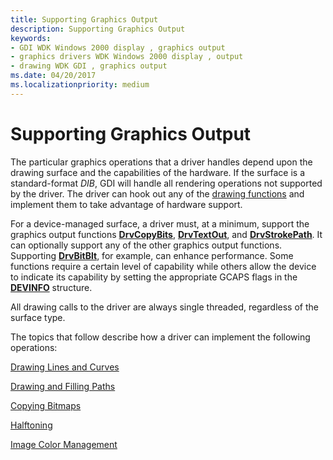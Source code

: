 ```yaml
---
title: Supporting Graphics Output
description: Supporting Graphics Output
keywords:
- GDI WDK Windows 2000 display , graphics output
- graphics drivers WDK Windows 2000 display , output
- drawing WDK GDI , graphics output
ms.date: 04/20/2017
ms.localizationpriority: medium
---
```


# Supporting Graphics Output

The particular graphics operations that a driver handles depend upon the drawing surface and the capabilities of the hardware. If the surface is a standard-format *DIB*, GDI will handle all rendering operations not supported by the driver. The driver can hook out any of the [drawing functions](optional-display-driver-functions.md) and implement them to take advantage of hardware support.

For a device-managed surface, a driver must, at a minimum, support the graphics output functions [**DrvCopyBits**](/windows/win32/api/winddi/nf-winddi-drvcopybits), [**DrvTextOut**](/windows/win32/api/winddi/nf-winddi-drvtextout), and [**DrvStrokePath**](/windows/win32/api/winddi/nf-winddi-drvstrokepath). It can optionally support any of the other graphics output functions. Supporting [**DrvBitBlt**](/windows/win32/api/winddi/nf-winddi-drvbitblt), for example, can enhance performance. Some functions require a certain level of capability while others allow the device to indicate its capability by setting the appropriate GCAPS flags in the [**DEVINFO**](/windows/win32/api/winddi/ns-winddi-devinfo) structure.

All drawing calls to the driver are always single threaded, regardless of the surface type.

The topics that follow describe how a driver can implement the following operations:

[Drawing Lines and Curves](drawing-lines-and-curves.md)

[Drawing and Filling Paths](drawing-and-filling-paths.md)

[Copying Bitmaps](copying-bitmaps.md)

[Halftoning](halftoning.md)

[Image Color Management](image-color-management.md)
